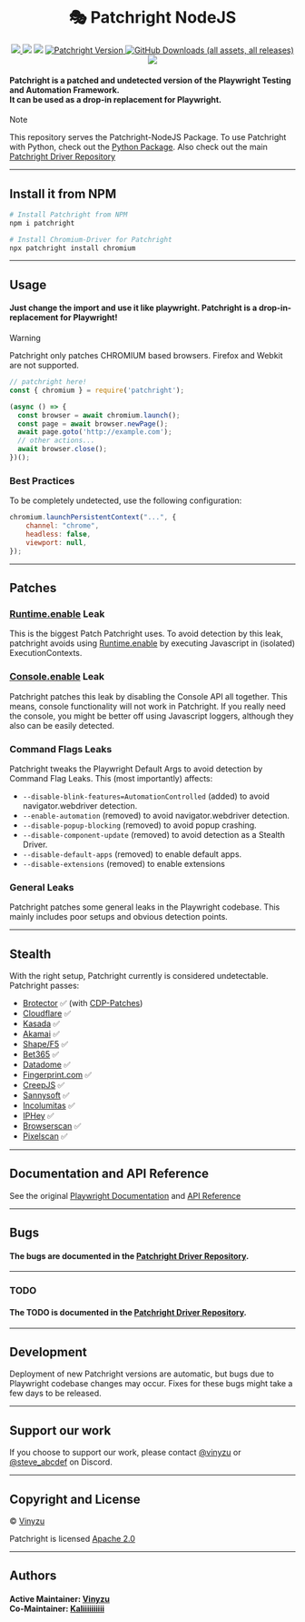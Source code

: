 <h1 align="center">
    🎭 Patchright NodeJS
</h1>


<p align="center">
    <a href="https://github.com/Kaliiiiiiiiii-Vinyzu/patchright-nodejs/blob/main/LICENSE">
        <img src="https://img.shields.io/badge/License-Apache%202.0-green">
    </a>
    <a>
        <img src="https://img.shields.io/badge/Based%20on-Playwright-goldenrod">
    </a>
    <a>
        <img src="https://img.shields.io/badge/Driver-Patched-blue">
    </a>
    <a href="https://github.com/Kaliiiiiiiiii-Vinyzu/patchright-nodejs/releases/latest">
        <img alt="Patchright Version" src="https://img.shields.io/github/v/release/microsoft/playwright?display_name=release&label=Version">
    </a>
    <a href="https://github.com/Kaliiiiiiiiii-Vinyzu/patchright-nodejs/releases">
        <img alt="GitHub Downloads (all assets, all releases)" src="https://img.shields.io/github/downloads/Kaliiiiiiiiii-Vinyzu/patchright-nodejs/total">
    </a>
    <a href="https://github.com/Kaliiiiiiiiii-Vinyzu/patchright-nodejs">
        <img src="https://img.shields.io/badge/Package-NodeJS-seagreen">
    </a>
</p>

#### Patchright is a patched and undetected version of the Playwright Testing and Automation Framework. </br> It can be used as a drop-in replacement for Playwright.

> [!NOTE]  
> This repository serves the Patchright-NodeJS Package. To use Patchright with Python, check out the [Python Package](https://github.com/Kaliiiiiiiiii-Vinyzu/patchright-python).
> Also check out the main [Patchright Driver Repository](https://github.com/Kaliiiiiiiiii-Vinyzu/patchright)

---

## Install it from NPM

```bash
# Install Patchright from NPM
npm i patchright
```

```bash
# Install Chromium-Driver for Patchright
npx patchright install chromium
```

---

## Usage
#### Just change the import and use it like playwright. Patchright is a drop-in-replacement for Playwright!

> [!WARNING]  
> Patchright only patches CHROMIUM based browsers. Firefox and Webkit are not supported.

```js
// patchright here!
const { chromium } = require('patchright');

(async () => {
  const browser = await chromium.launch();
  const page = await browser.newPage();
  await page.goto('http://example.com');
  // other actions...
  await browser.close();
})();
```

### Best Practices

To be completely undetected, use the following configuration:
```js
chromium.launchPersistentContext("...", {
    channel: "chrome",
    headless: false,
    viewport: null,
});
```

---

## Patches

### [Runtime.enable](https://vanilla.aslushnikov.com/?Runtime.enable) Leak
This is the biggest Patch Patchright uses. To avoid detection by this leak, patchright avoids using [Runtime.enable](https://vanilla.aslushnikov.com/?Runtime.enable) by executing Javascript in (isolated) ExecutionContexts.

### [Console.enable](https://vanilla.aslushnikov.com/?Console.enable) Leak
Patchright patches this leak by disabling the Console API all together. This means, console functionality will not work in Patchright. If you really need the console, you might be better off using Javascript loggers, although they also can be easily detected.

### Command Flags Leaks
Patchright tweaks the Playwright Default Args to avoid detection by Command Flag Leaks. This (most importantly) affects:
- `--disable-blink-features=AutomationControlled` (added) to avoid navigator.webdriver detection.
- `--enable-automation` (removed) to avoid navigator.webdriver detection.
- `--disable-popup-blocking` (removed) to avoid popup crashing.
- `--disable-component-update` (removed) to avoid detection as a Stealth Driver.
- `--disable-default-apps` (removed) to enable default apps.
- `--disable-extensions` (removed) to enable extensions

### General Leaks
Patchright patches some general leaks in the Playwright codebase. This mainly includes poor setups and obvious detection points.

---

## Stealth

With the right setup, Patchright currently is considered undetectable.
Patchright passes:
- [Brotector](https://kaliiiiiiiiii.github.io/brotector/) ✅ (with [CDP-Patches](https://github.com/Kaliiiiiiiiii-Vinyzu/CDP-Patches/))
- [Cloudflare](https://cloudflare.com/) ✅
- [Kasada](https://www.kasada.io/) ✅
- [Akamai](https://www.akamai.com/products/bot-manager/) ✅
- [Shape/F5](https://www.f5.com/) ✅
- [Bet365](https://bet365.com/) ✅
- [Datadome](https://datadome.co/products/bot-protection/) ✅
- [Fingerprint.com](https://fingerprint.com/products/bot-detection/) ✅
- [CreepJS](https://abrahamjuliot.github.io/creepjs/) ✅
- [Sannysoft](https://bot.sannysoft.com/) ✅
- [Incolumitas](https://bot.incolumitas.com/) ✅
- [IPHey](https://iphey.com/) ✅
- [Browserscan](https://browserscan.net/) ✅
- [Pixelscan](https://pixelscan.net/) ✅

---

## Documentation and API Reference
See the original [Playwright Documentation](https://playwright.dev/docs/intro) and [API Reference](https://playwright.dev/docs/api/class-playwright)

---

## Bugs
#### The bugs are documented in the [Patchright Driver Repository](https://github.com/Kaliiiiiiiiii-Vinyzu/patchright#bugs).

---

### TODO
#### The TODO is documented in the [Patchright Driver Repository](https://github.com/Kaliiiiiiiiii-Vinyzu/patchright#todo).


---

## Development

Deployment of new Patchright versions are automatic, but bugs due to Playwright codebase changes may occur. Fixes for these bugs might take a few days to be released. 

---

## Support our work

If you choose to support our work, please contact [@vinyzu](https://discord.com/users/935224495126487150) or [@steve_abcdef](https://discord.com/users/936292409426477066) on Discord.

---

## Copyright and License
© [Vinyzu](https://github.com/Vinyzu/)

Patchright is licensed [Apache 2.0](https://choosealicense.com/licenses/apache-2.0/)

---

## Authors

#### Active Maintainer: [Vinyzu](https://github.com/Vinyzu/) </br> Co-Maintainer: [Kaliiiiiiiiii](https://github.com/kaliiiiiiiiii/)